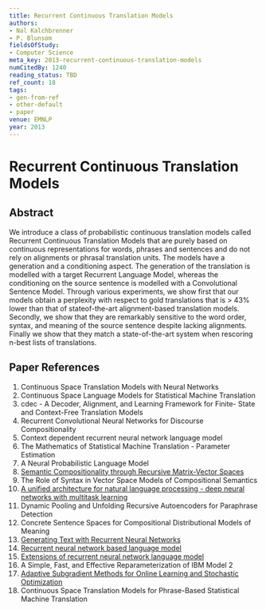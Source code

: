 ```yaml
---
title: Recurrent Continuous Translation Models
authors:
- Nal Kalchbrenner
- P. Blunsom
fieldsOfStudy:
- Computer Science
meta_key: 2013-recurrent-continuous-translation-models
numCitedBy: 1240
reading_status: TBD
ref_count: 18
tags:
- gen-from-ref
- other-default
- paper
venue: EMNLP
year: 2013
---
```


# Recurrent Continuous Translation Models

## Abstract

We introduce a class of probabilistic continuous translation models called Recurrent Continuous Translation Models that are purely based on continuous representations for words, phrases and sentences and do not rely on alignments or phrasal translation units. The models have a generation and a conditioning aspect. The generation of the translation is modelled with a target Recurrent Language Model, whereas the conditioning on the source sentence is modelled with a Convolutional Sentence Model. Through various experiments, we show first that our models obtain a perplexity with respect to gold translations that is > 43% lower than that of stateof-the-art alignment-based translation models. Secondly, we show that they are remarkably sensitive to the word order, syntax, and meaning of the source sentence despite lacking alignments. Finally we show that they match a state-of-the-art system when rescoring n-best lists of translations.

## Paper References

1. Continuous Space Translation Models with Neural Networks
2. Continuous Space Language Models for Statistical Machine Translation
3. cdec - A Decoder, Alignment, and Learning Framework for Finite- State and Context-Free Translation Models
4. Recurrent Convolutional Neural Networks for Discourse Compositionality
5. Context dependent recurrent neural network language model
6. The Mathematics of Statistical Machine Translation - Parameter Estimation
7. A Neural Probabilistic Language Model
8. [Semantic Compositionality through Recursive Matrix-Vector Spaces](2012-semantic-compositionality-through-recursive-matrix-vector-spaces)
9. The Role of Syntax in Vector Space Models of Compositional Semantics
10. [A unified architecture for natural language processing - deep neural networks with multitask learning](2008-a-unified-architecture-for-natural-language-processing-deep-neural-networks-with-multitask-learning)
11. Dynamic Pooling and Unfolding Recursive Autoencoders for Paraphrase Detection
12. Concrete Sentence Spaces for Compositional Distributional Models of Meaning
13. [Generating Text with Recurrent Neural Networks](2011-generating-text-with-recurrent-neural-networks)
14. [Recurrent neural network based language model](2010-recurrent-neural-network-based-language-model)
15. [Extensions of recurrent neural network language model](2011-extensions-of-recurrent-neural-network-language-model)
16. A Simple, Fast, and Effective Reparameterization of IBM Model 2
17. [Adaptive Subgradient Methods for Online Learning and Stochastic Optimization](2010-adaptive-subgradient-methods-for-online-learning-and-stochastic-optimization)
18. Continuous Space Translation Models for Phrase-Based Statistical Machine Translation
